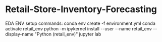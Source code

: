 # Retail-Store-Inventory-Forecasting

EDA ENV setup commands:
conda env create -f environment.yml
conda activate retail_env
python -m ipykernel install --user --name retail_env --display-name "Python (retail_env)"
jupyter lab


